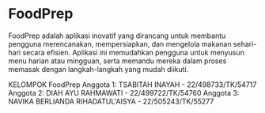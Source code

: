 # FoodPrep
FoodPrep adalah aplikasi inovatif yang dirancang untuk membantu pengguna merencanakan, mempersiapkan, dan mengelola makanan sehari-hari secara efisien. Aplikasi ini memudahkan pengguna untuk menyusun menu harian atau mingguan, serta memandu mereka dalam proses memasak dengan langkah-langkah yang mudah diikuti.

KELOMPOK FoodPrep
Anggota 1: TSABITAH INAYAH - 22/498733/TK/54717
Anggota 2: DIAH AYU RAHMAWATI - 22/499722/TK/54760
Anggota 3: NAVIKA BERLIANDA RIHADATUL'AISYA - 22/505243/TK/55277
